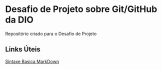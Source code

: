 # Desafio de Projeto sobre Git/GitHub da DIO
Repositório criado para o Desafio de Projeto

## Links Úteis
[Sintaxe Basica MarkDown](https://www.markdownguide.org/getting-started/)

